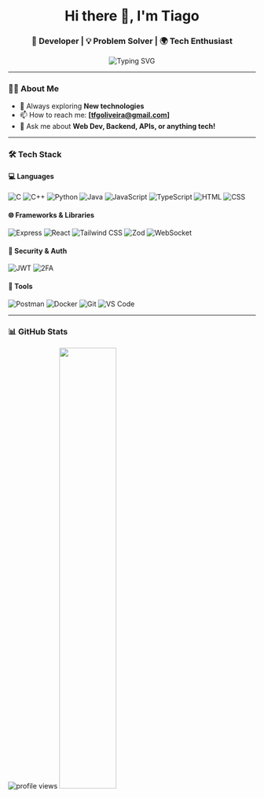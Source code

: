 <!-- GitHub Profile README -->

<h1 align="center">Hi there 👋, I'm Tiago</h1>
<h3 align="center">🚀 Developer | 💡 Problem Solver | 🌍 Tech Enthusiast</h3>

<p align="center">
  <img src="https://readme-typing-svg.demolab.com?font=Fira+Code&size=24&duration=4000&pause=1000&color=1F75FE&center=true&vCenter=true&width=435&lines=Welcome+to+my+GitHub!" alt="Typing SVG" />
</p>

---

### 🧑‍💻 About Me
- 🧠 Always exploring **New technologies**
- 📫 How to reach me: **[tfgoliveira@gmail.com]**
- 💬 Ask me about **Web Dev, Backend, APIs, or anything tech!**

---
### 🛠️ Tech Stack

#### 💻 Languages
![C](https://img.shields.io/badge/-C-00599C?style=flat&logo=c&logoColor=white)
![C++](https://img.shields.io/badge/-C++-00599C?style=flat&logo=c%2B%2B&logoColor=white)
![Python](https://img.shields.io/badge/-Python-3776AB?style=flat&logo=python&logoColor=white)
![Java](https://img.shields.io/badge/-Java-007396?style=flat&logo=java&logoColor=white)
![JavaScript](https://img.shields.io/badge/-JavaScript-F7DF1E?style=flat&logo=javascript&logoColor=black)
![TypeScript](https://img.shields.io/badge/-TypeScript-3178C6?style=flat&logo=typescript&logoColor=white)
![HTML](https://img.shields.io/badge/-HTML-E34F26?style=flat&logo=html5&logoColor=white)
![CSS](https://img.shields.io/badge/-CSS-1572B6?style=flat&logo=css3&logoColor=white)



#### 🌐 Frameworks & Libraries
![Express](https://img.shields.io/badge/-Express-000000?style=flat&logo=express&logoColor=white)
![React](https://img.shields.io/badge/-React-61DAFB?style=flat&logo=react&logoColor=black)
![Tailwind CSS](https://img.shields.io/badge/-Tailwind-06B6D4?style=flat&logo=tailwind-css&logoColor=white)
![Zod](https://img.shields.io/badge/-Zod-3178C6?style=flat&logo=typescript&logoColor=white)
![WebSocket](https://img.shields.io/badge/-WebSocket-FFA500?style=flat&logo=websocket&logoColor=white)

#### 🔐 Security & Auth
![JWT](https://img.shields.io/badge/-JWT-000000?style=flat&logo=jsonwebtokens&logoColor=white)
![2FA](https://img.shields.io/badge/-2FA-F05032?style=flat&logo=auth0&logoColor=white)

#### 🧰 Tools
![Postman](https://img.shields.io/badge/-Postman-FF6C37?style=flat&logo=postman&logoColor=white)
![Docker](https://img.shields.io/badge/-Docker-2496ED?style=flat&logo=docker&logoColor=white)
![Git](https://img.shields.io/badge/-Git-F05032?style=flat&logo=git&logoColor=white)
![VS Code](https://img.shields.io/badge/-VS%20Code-007ACC?style=flat&logo=visual-studio-code&logoColor=white)

---

### 📊 GitHub Stats
<img src="https://komarev.com/ghpvc/?username=Tiago-0liveira&style=flat-square&color=blue" alt="profile views" />
<img src="https://github-readme-stats.vercel.app/api?username=Tiago-0liveira&show_icons=true&theme=github_dark" width="48%"/>
